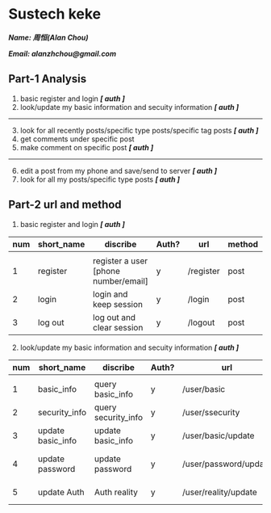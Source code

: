 # Sustech keke

**_Name: 周恒(Alan Chou)_**

**_Email: alanzhchou@gmail.com_**


## Part-1 Analysis
1. basic register and login **_[ auth ]_**
2. look/update my basic information and secuity information **_[ auth ]_**

***
3. look for all recently posts/specific type posts/specific tag posts **_[ auth ]_**
4. get comments under specific post
5. make comment on specific post **_[ auth ]_**

***
6. edit a post from my phone and save/send to server **_[ auth ]_**
7. look for all my posts/specific type posts **_[ auth ]_**

## Part-2 url and method

1. basic register and login **_[ auth ]_**

| num | short_name | discribe | Auth? | url | method | data |
| - | - | - | - | - | - | - |
|  |  |  |  |  |  |  |
| 1 | register | register a user [phone number/email] | y | /register | post | {account,password,name} |
| 2 | login | login and keep session | y | /login | post | {account,password,auth_code} |
| 3 | log out | log out and clear session | y | /logout | post | none |


2. look/update my basic information and secuity information **_[ auth ]_**

| num | short_name | discribe | Auth? | url | method | data |
| - | - | - | - | - | - | - |
|  |  |  |  |  |  |  |
| 1 | basic_info | query basic_info | y | /user/basic | get | none |
| 2 | security_info | query security_info | y | /user/ssecurity | get | none |
| 3 | update basic_info | update basic_info | y | /user/basic/update | post | {account new basic_info } |
| 4 | update password | update password | y | /user/password/update | post | {old password,new password} |
| 5 | update Auth | Auth reality  | y | /user/reality/update | post | { reality auth info } |
